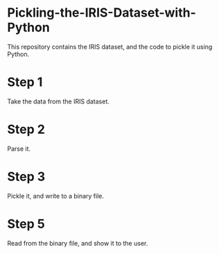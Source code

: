 # Pickling-the-IRIS-Dataset-with-Python
This repository contains the IRIS dataset, and the code to pickle it using Python.

# Step 1
Take the data from the IRIS dataset.

# Step 2
Parse it.

# Step 3
Pickle it, and write to a binary file.

# Step 5 
Read from the binary file, and show it to the user.
